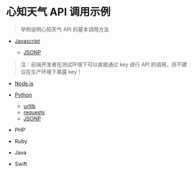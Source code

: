 # 心知天气 API 调用示例

> 举例说明心知天气 API 的基本调用方法

- [Javascript](./javascript)

  - [JSONP](./javascript/index.html)

> 注：前端开发者在测试环境下可以直接通过 key 进行 API 的调用，但不建议在生产环境下暴露 key！

- [Node.js](./nodejs)

- [Python](./python)

  - [urllib](./python/demo-urllib.py)
  - [requests](./python/demo-requests.py)
  - [JSONP](./python/demo-jsonp.py)

- PHP

- Ruby

- Java

- Swift

